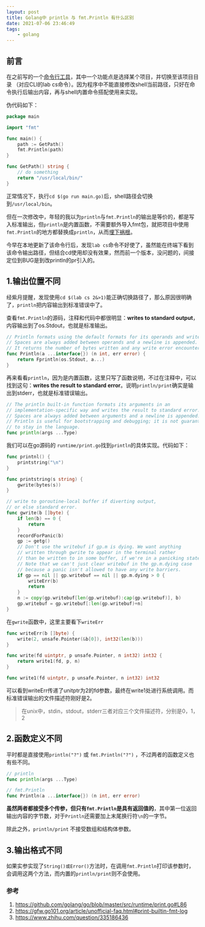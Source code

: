 ```yaml
---
layout: post
title: Golang中 println 与 fmt.Println 有什么区别 
date: 2021-07-06 23:46:49
tags:
    - golang
---
```


## 前言

在之前写的一个[命令行工具](https://github.com/Ackerr/lab/)，其中一个功能点是选择某个项目，并切换至该项目目录 （对应CLI的lab cs命令）。因为程序中不能直接修改shell当前路径，只好在命令执行后输出内容，再与shell内置命令搭配使用来实现。

伪代码如下：

```go
package main

import "fmt"

func main() {
	path := GetPath()
	fmt.Println(path)
}

func GetPath() string {
	// do something
	return "/usr/local/bin/"
}
```

正常情况下，执行`cd $(go run main.go)`后，shell路径会切换到`/usr/local/bin`。

但在一次修改中，年轻的我以为`println`与`fmt.Println`的输出是等价的，都是写入标准输出，但`println`是内置函数，不需要额外导入fmt包，就把项目中使用`fmt.Println`的地方都替换成`println`，从而[埋下祸根](https://github.com/Ackerr/lab/commit/a6611f05addc7a3d2caa168c9a90847bef249125#diff-e0f0eb674c3c8261dd55ff4e687ee203e54b8ccbc4d4678d3930b9fd4ea18d68R60)。

今早在本地更新了该命令行后，发现`lab cs`命令不好使了，虽然能在终端下看到该命令输出路径，但结合cd使用却没有效果，然而前一个版本，没问题的，间接定位到BUG是到改println的pr引入的。

## 1.输出位置不同

经紫月提醒，发现使用`cd $(lab cs 2&>1)`能正确切换路径了，那么原因很明确了，`println`把内容输出到标准错误中了。

查看`fmt.Println`的源码，注释和代码中都很明显：**writes to standard output**，内容输出到了os.Stdout，也就是标准输出。

```go
// Println formats using the default formats for its operands and writes to standard output.
// Spaces are always added between operands and a newline is appended.
// It returns the number of bytes written and any write error encountered.
func Println(a ...interface{}) (n int, err error) {
	return Fprintln(os.Stdout, a...)
}
```

再来看看`println`，因为是内置函数，这里只写了函数说明，不过在注释中，可以找到这句：**writes the result to standard error**。说明`println/print`确实是输出到stderr，也就是标准错误输出。

```go
// The println built-in function formats its arguments in an
// implementation-specific way and writes the result to standard error.
// Spaces are always added between arguments and a newline is appended.
// Println is useful for bootstrapping and debugging; it is not guaranteed
// to stay in the language.
func println(args ...Type)
```

我们可以在go源码的 `runtime/print.go`找到`println`的具体实现。代码如下：

```go
func printnl() {
	printstring("\n")
}

func printstring(s string) {
	gwrite(bytes(s))
}

// write to goroutine-local buffer if diverting output,
// or else standard error.
func gwrite(b []byte) {
	if len(b) == 0 {
		return
	}
	recordForPanic(b)
	gp := getg()
	// Don't use the writebuf if gp.m is dying. We want anything
	// written through gwrite to appear in the terminal rather
	// than be written to in some buffer, if we're in a panicking state.
	// Note that we can't just clear writebuf in the gp.m.dying case
	// because a panic isn't allowed to have any write barriers.
	if gp == nil || gp.writebuf == nil || gp.m.dying > 0 {
		writeErr(b)
		return
	}
	n := copy(gp.writebuf[len(gp.writebuf):cap(gp.writebuf)], b)
	gp.writebuf = gp.writebuf[:len(gp.writebuf)+n]
}
```

在`gwrite`函数中，这里主要看下`writeErr`

```go
func writeErr(b []byte) {
	write(2, unsafe.Pointer(&b[0]), int32(len(b)))
}

func write(fd uintptr, p unsafe.Pointer, n int32) int32 {
	return write1(fd, p, n)
}

func write1(fd uintptr, p unsafe.Pointer, n int32) int32
```

可以看到writeErr传递了unitptr为2的fd参数，最终在write1处进行系统调用。而标准错误输出的文件描述符刚好是2。

> 在unix中，stdin，stdout，stderr三者对应三个文件描述符，分别是0，1，2

## 2.函数定义不同

平时都是直接使用`println("?")` 或 `fmt.Println("?")` ，不过两者的函数定义也有些不同。

```go
// println
func println(args ...Type)

// fmt.Println
func Println(a ...interface{}) (n int, err error)
```

**虽然两者都接受多个传参，但只有`fmt.Println`是具有返回值的**，其中第一位返回输出内容的字节数，对于`Println`还需要加上末尾换行符`\n`的一字节。

除此之外，`println/print` 不接受数组和结构体参数。

## 3.输出格式不同

如果实参实现了`String()或Error()`方法时，在调用`fmt.Println`打印该参数时，会调用这两个方法，而内置的`println/print`则不会使用。


### 参考

1. https://github.com/golang/go/blob/master/src/runtime/print.go#L86
2. https://gfw.go101.org/article/unofficial-faq.html#print-builtin-fmt-log
3. https://www.zhihu.com/question/335186436
